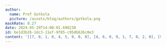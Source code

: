 ```yaml
---
author:
  name: Prof Gotkola
  picture: /assets/blog/authors/gotkola.png
maskRate: 0.27
date: 2024-05-29T14:00:01.698238
id: be1d3b26-1dc3-11ef-9f85-c95db626c0e3
content: '[[7, 0, 1, 0, 4, 5, 9, 0, 0], [4, 6, 0, 9, 1, 7, 0, 2, 0], [9, 5, 8, 0, 2, 6, 4, 7, 1], [3, 0, 2, 6, 5, 0, 1, 8, 7], [1, 4, 6, 0, 3, 0, 2, 0, 9], [0, 7, 5, 1, 9, 2, 6, 4, 3], [0, 0, 7, 0, 8, 9, 3, 0, 2], [6, 3, 4, 2, 0, 1, 0, 9, 5], [2, 8, 9, 5, 0, 3, 7, 1, 4]]'
---
```

